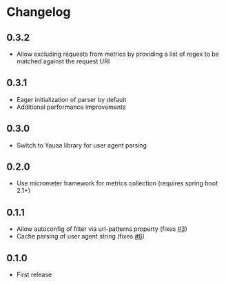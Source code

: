 # Changelog

## 0.3.2
- Allow excluding requests from metrics by providing a list of regex to be matched against the request URI

## 0.3.1
- Eager initialization of parser by default
- Additional performance improvements

## 0.3.0
- Switch to Yauaa library for user agent parsing

## 0.2.0
- Use micrometer framework for metrics collection (requires spring boot 2.1+)

## 0.1.1
- Allow autoconfig of filter via url-patterns property (fixes [#3](https://github.com/lukashinsch/spring-boot-actuator-user-agent-metrics/issues/3))
- Cache parsing of user agent string (fixes [#6](https://github.com/lukashinsch/spring-boot-actuator-user-agent-metrics/issues/6))

## 0.1.0
- First release